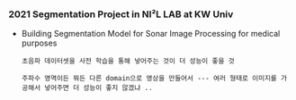 ### 2021 Segmentation Project in NI²L LAB at KW Univ

  - Building Segmentation Model for Sonar Image Processing for medical purposes

        초음파 데이터셋을 사전 학습을 통해 넣어주는 것이 더 성능이 좋을 것

        주파수 영역이든 뭐든 다른 domain으로 영상을 만들어서 --- 여러 형태로 이미지를 가공해서 넣어주면 더 성능이 좋지 않겠냐 .. 
  
  
  
  
  
  
